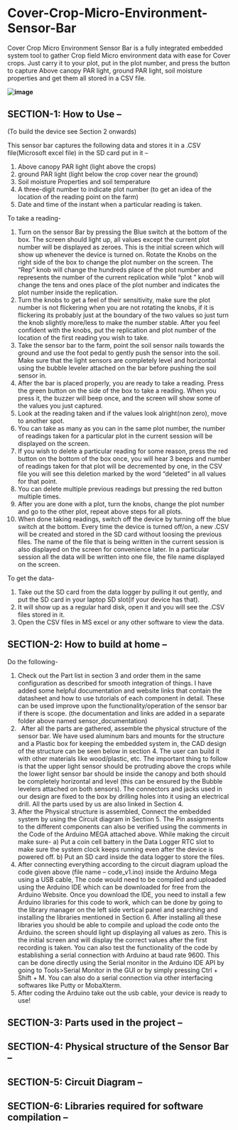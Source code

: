 # Cover-Crop-Micro-Environment-Sensor-Bar

Cover Crop Micro Environment Sensor Bar is a fully integrated embedded system tool to gather Crop field Micro environment data with ease for Cover crops. Just carry it to your plot, put in the plot number, and press the button to capture Above canopy PAR light, ground PAR light, soil moisture properties and get them all stored in a CSV file.

**![image](https://github.com/Farmers-Data-Lab/Cover-Crop-Micro-Environment-Sensor-Bar/assets/82876080/669425a2-d16d-46f3-b19b-863964cf9a30)**


## SECTION-1: How to Use –

(To build the device see Section 2 onwards)

This sensor bar captures the following data and stores it in a .CSV file(Microsoft excel file) in the SD card put in it –

1) Above canopy PAR light (light above the crops)
1) ground PAR light (light below the crop cover near the ground)
1) Soil moisture Properties and soil temperature
1) A three-digit number to indicate plot number (to get an idea of the location of the reading point on the farm)
1) Date and time of the instant when a particular reading is taken.

To take a reading-

1) Turn on the sensor Bar by pressing the Blue switch at the bottom of the box. The screen should light up, all values except the current plot number will be displayed as zeroes. This is the initial screen which will show up whenever the device is turned on. Rotate the Knobs on the right side of the box to change the plot number on the screen. The “Rep” knob will change the hundreds place of the plot number and represents the number of the current replication while “plot ” knob will change the tens and ones place of the plot number and indicates the plot number inside the replication. 
1) Turn the knobs to get a feel of their sensitivity, make sure the plot number is not flickering when you are not rotating the knobs, if it is flickering its probably just at the boundary of the two values so just turn the knob slightly more/less to make the number stable. After you feel confident with the knobs, put the replication and plot number of the location of the first reading you wish to take.
1) Take the sensor bar to the farm, point the soil sensor nails towards the ground and use the foot pedal to gently push the sensor into the soil. Make sure that the light sensors are completely level and horizontal using the bubble leveler attached on the bar before pushing the soil sensor in.
1) After the bar is placed properly, you are ready to take a reading. Press the green button on the side of the box to take a reading. When you press it, the buzzer will beep once, and the screen will show some of the values you just captured.
1) Look at the reading taken and if the values look alright(non zero), move to another spot.
1) You can take as many as you can in the same plot number, the number of readings taken for a particular plot in the current session will be displayed on the screen.
1) If you wish to delete a particular reading for some reason, press the red button on the bottom of the box once, you will hear 3 beeps and number of readings taken for that plot will be decremented by one, in the CSV file you will see this deletion marked by the word “deleted” in all values for that point.
1) You can delete multiple previous readings but pressing the red button multiple times.
1) After you are done with a plot, turn the knobs, change the plot number and go to the other plot, repeat above steps for all plots.
1) When done taking readings, switch off the device by turning off the blue switch at the bottom. Every time the device is turned off/on, a new .CSV will be created and stored in the SD card without loosing the previous files. The name of the file that is being written in the current session is also displayed on the screen for convenience later. In a particular session all the data will be written into one file, the file name displayed on the screen.

To get the data-

1) Take out the SD card from the data logger by pulling it out gently, and put the SD card in your laptop SD slot(if your device has that).
1) It will show up as a regular hard disk, open it and you will see the .CSV files stored in it. 
1) Open the CSV files in MS excel or any other software to view the data.

## SECTION-2:  How to build at home –

Do the following-

1) Check out the Part list in section 3 and order them in the same configuration as described for smooth integration of things. I have added some helpful documentation and website links that contain the datasheet and how to use tutorials of each component in detail. These can be used improve upon the functionality/operation of the sensor bar if there is scope. (the documentation and links are added in a separate folder above named sensor\_documentation)
1) ` `After all the parts are gathered, assemble the physical structure of the sensor bar. We have used aluminum bars and mounts for the structure and a Plastic box for keeping the embedded system in, the CAD design of the structure can be seen below in section 4. The user can build it with other materials like wood/plastic, etc. The important thing to follow is that the upper light sensor should be protruding above the crops while the lower light sensor bar should be inside the canopy and both should be completely horizontal and level (this can be ensured by the Bubble levelers attached on both sensors). The connectors and jacks used in our design are fixed to the box by drilling holes into it using an electrical drill. All the parts used by us are also linked in Section 4.  
1) After the Physical structure is assembled, Connect the embedded system by using the Circuit diagram in Section 5. The Pin assignments to the different components can also be verified using the comments in the Code of the Arduino MEGA attached above. While making the circuit make sure- a) Put a coin cell battery in the Data Logger RTC slot to make sure the system clock keeps running even after the device is powered off. b) Put an SD card inside the data logger to store the files.
1) After connecting everything according to the circuit diagram upload the code given above (file name – code\_v1.ino) inside the Arduino Mega using a USB cable, The code would need to be compiled and uploaded using the Arduino IDE which can be downloaded for free from the Arduino Website. Once you download the IDE, you need to install a few Arduino libraries for this code to work, which can be done by going to the library manager on the left side vertical panel and searching and installing the libraries mentioned in Section 6. After installing all these libraries you should be able to compile and upload the code onto the Arduino. the screen should light up displaying all values as zero. This is the initial screen and will display the correct values after the first recording is taken. You can also test the functionality of the code by establishing a serial connection with Arduino at baud rate 9600. This can be done directly using the Serial monitor in the Arduino IDE API by going to Tools>Serial Monitor in the GUI or by simply pressing Ctrl + Shift + M. You can also do a serial connection via other interfacing softwares like Putty or MobaXterm.
1) After coding the Arduino take out the usb cable, your device is ready to use!

## SECTION-3:  Parts used in the project –

## SECTION-4:  Physical structure of the Sensor Bar –

## SECTION-5:  Circuit Diagram –

## SECTION-6:  Libraries required for software compilation –


